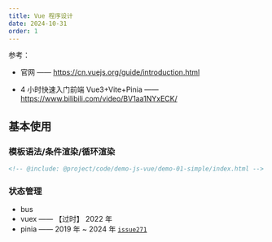 ```yaml
---
title: Vue 程序设计
date: 2024-10-31
order: 1
---
```


参考：

- 官网 —— https://cn.vuejs.org/guide/introduction.html

- 4 小时快速入门前端 Vue3+Vite+Pinia —— https://www.bilibili.com/video/BV1aa1NYxECK/

## 基本使用

### 模板语法/条件渲染/循环渲染

```html
<!-- @include: @project/code/demo-js-vue/demo-01-simple/index.html -->
```

### 状态管理

- bus
- vuex —— 【过时】 2022 年
- pinia —— 2019 年 ~ 2024 年 [`issue271`](https://github.com/vuejs/rfcs/pull/271)
